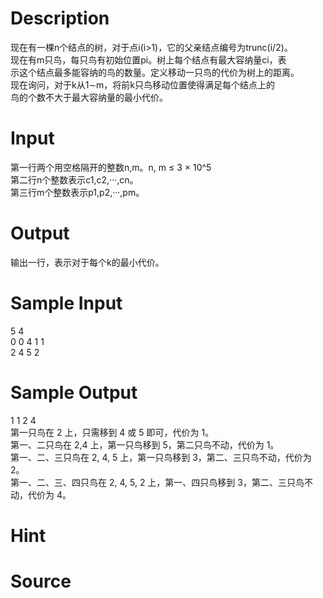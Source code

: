 
# Description

<div class="content"><div>现在有一棵n个结点的树，对于点i(i&gt;1)，它的父亲结点编号为trunc(i/2)。</div>
<div>现在有m只鸟，每只鸟有初始位置pi。树上每个结点有最大容纳量ci，表</div>
<div>示这个结点最多能容纳的鸟的数量。定义移动一只鸟的代价为树上的距离。</div>
<div>现在询问，对于k从1∼m，将前k只鸟移动位置使得满足每个结点上的</div>
<div>鸟的个数不大于最大容纳量的最小代价。</div>
<div></div>
<p></p></div>

# Input

<div class="content"><div>第一行两个用空格隔开的整数n,m。n, m ≤ 3 × 10^5</div>
<div>第二行n个整数表示c1,c2,···,cn。</div>
<div>第三行m个整数表示p1,p2,···,pm。</div>
<div></div>
<p></p></div>

# Output

<div class="content"><div>输出一行，表示对于每个k的最小代价。</div>
<div></div>
<p></p></div>

# Sample Input

<div class="content"><span class="sampledata">5 4 <br/>
0 0 4 1 1<br/>
2 4 5 2</span></div>

# Sample Output

<div class="content"><span class="sampledata">1 1 2 4<br/>
第一只鸟在 2 上，只需移到 4 或 5 即可，代价为 1。<br/>
第一、二只鸟在 2,4 上，第一只鸟移到 5，第二只鸟不动，代价为 1。<br/>
第一、二、三只鸟在 2, 4, 5 上，第一只鸟移到 3，第二、三只鸟不动，代价为 2。<br/>
第一、二、三、四只鸟在 2, 4, 5, 2 上，第一、四只鸟移到 3，第二、三只鸟不动，代价为 4。</span></div>

# Hint

<div class="content"><p></p></div>

# Source

<div class="content"><p><a href="problemset.php?search="></a></p></div>


